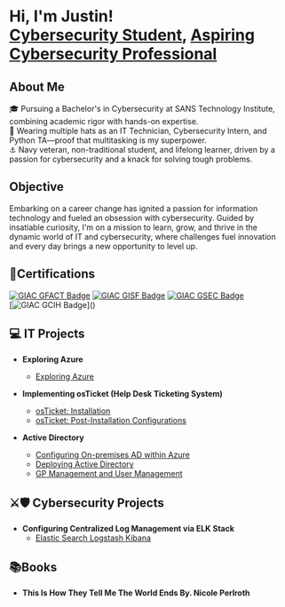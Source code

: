 <h1>Hi, I'm Justin! <br/><a href="https://github.com/justintmoore ">Cybersecurity Student</a>, <a href="https://www.linkedin.com/in/justintimothymoore/">Aspiring Cybersecurity Professional</a></h1>

## About Me  
🎓 Pursuing a Bachelor's in Cybersecurity at SANS Technology Institute, combining academic rigor with hands-on expertise.  
🐏 Wearing multiple hats as an IT Technician, Cybersecurity Intern, and Python TA—proof that multitasking is my superpower.  
⚓ Navy veteran, non-traditional student, and lifelong learner, driven by a passion for cybersecurity and a knack for solving tough problems.  

## Objective  
Embarking on a career change has ignited a passion for information technology and fueled an obsession with cybersecurity. Guided by insatiable curiosity, I'm on a mission to learn, grow, and thrive in the dynamic world of IT and cybersecurity, where challenges fuel innovation and every day brings a new opportunity to level up.

## 📜Certifications
[![GIAC GFACT Badge](https://img.shields.io/badge/-GIAC%20GFACT-6A0DAD?style=for-the-badge&logo=GIAC&logoColor=white)](https://www.credly.com/badges/3f382cb7-95f0-47b6-ad18-03dfe5d877eb/public_url) 
[![GIAC GISF Badge](https://img.shields.io/badge/-GIAC%20GISF-0000FF?style=for-the-badge&logo=GIAC&logoColor=white)](https://www.credly.com/badges/814a9b4e-829f-4fc8-96f6-2067c0918a25/public_url) 
[![GIAC GSEC Badge](https://img.shields.io/badge/-GIAC%20GSEC%20-0000FF?style=for-the-badge&logo=GIAC&logoColor=white)](https://www.credly.com/badges/d40b5b67-b09b-47c3-bff5-839eeae907ce/public_url)   
[![GIAC GCIH Badge](https://img.shields.io/badge/-GIAC%20GCIH%20(est.%20April%208%202025)-FF0000?style=for-the-badge&logo==GIAC&logoColor=white)]()  

## 💻 IT Projects 
- <b>Exploring Azure</b>
  - [Exploring Azure]( https://github.com/justintmoore/exploring-azure-pt1)

- <b>Implementing osTicket (Help Desk Ticketing System) </b>
  - [osTicket: Installation]( https://github.com/justintmoore/osTicket-prerequisites-and-installation/tree/main)
  - [osTicket: Post-Installation Configurations]( https://github.com/justintmoore/osTicket-post-installation-config/blob/main/README.md)

- <b>Active Directory</b>
  - [Configuring On-premises AD within Azure]( https://github.com/justintmoore/active-directory-onpremise)
  - [Deploying Active Directory]( https://github.com/justintmoore/deploying-active-directory)
  - [GP Management and User Management]( https://github.com/justintmoore/active-directory-group-policy)


## ⚔️🛡️ Cybersecurity Projects 
- <b>Configuring Centralized Log Management via ELK Stack</b>  
  - [Elastic Search Logstash Kibana]( https://github.com/justintmoore/elk-stack-setup/tree/main)


## 📚Books
- <b>This Is How They Tell Me The World Ends By. Nicole Perlroth</b>




<!--
# Hello, I'm Justin (This Github is under contruction)  
<a href="https://www.linkedin.com/in/justintimothymoore/"><img src="https://img.shields.io/badge/-LinkedIn-0072b1?style=for-the-badge&logo=linkedin&logoColor=white" /></a>
<a href="https://www.youtube.com/channel/UCUYt7w8-Fshuso7JG2ghp3A"><img src="https://img.shields.io/badge/-YouTube-FF0000?style=for-the-badge&logo=youtube&logoColor=white" /></a>
<a href="https://x.com/AnbuSecOps"><img src="https://img.shields.io/badge/-X (Twitter)-1DA1F2?style=for-the-badge&logo=twitter&logoColor=white" /></a>
<a href="https://www.instagram.com/anbu_secops/"><img src="https://img.shields.io/badge/-Instagram-E4405F?style=for-the-badge&logo=instagram&logoColor=white" /></a>

## About Me  
🎓 I'm pursuing a Bachelor’s in Cybersecurity through SANS Technology Institute.  
🐏 Currently juggling work as an IT Technician, Cybersecurity Intern, and Python TA.  
😎 I'm a Navy Vet, Non-Traditional Student, and life-long learner with a PASSION for Cybersecurity!  

## Objective  
In midst of a career change. This journey has resulted in a passion for information technology, and an obession for cybersecurity. I’m driven by a relentless curiosity to learn, expand my knowledge, and apply it in the fast-paced world of IT/ Cybersecurity.

## Certifications
[![GIAC GFACT Badge](https://img.shields.io/badge/-GIAC%20GFACT-6A0DAD?style=for-the-badge&logo=GIAC&logoColor=white)](https://www.credly.com/badges/3f382cb7-95f0-47b6-ad18-03dfe5d877eb/public_url) 
[![GIAC GISF Badge](https://img.shields.io/badge/-GIAC%20GISF-0000FF?style=for-the-badge&logo=GIAC&logoColor=white)](https://www.credly.com/badges/814a9b4e-829f-4fc8-96f6-2067c0918a25/public_url) 
[![GIAC GSEC Badge](https://img.shields.io/badge/-GIAC%20GSEC%20(est.%20Jan%202025)-0000FF?style=for-the-badge&logo=GIAC&logoColor=white)]()   
[![CompTIA Network+ Badge](https://img.shields.io/badge/-Network%2B%20(est.%20Dec%202024)-007ACC?style=for-the-badge&logo=CompTIA&logoColor=white)]()  

## 💻 IT Projects 💻  
- Exploring Azure
  - <a href="https://github.com/justintmoore/exploring-azure">Exploring Azure</a>
- osTicket (Help Desk Ticketing System)<br>
    - <a href="https://github.com/justintmoore/osTicket-prerequisites-and-installation/tree/main">osTicket: Prerequisites and Installation</a>  
    - <a href="https://github.com/justintmoore/osTicket-post-installation-config/blob/main/README.md">Post-Installation Configuration</a>  
    - <a href="https://github.com/justintmoore/osTicket-ticketing-lifecycle/blob/main/README.md">Ticketing Lifecycle Examples</a>
      
- Active Directory  
    - <a href="https://github.com/justintmoore/active-directiory-onpremise">Configuring On-premises AD within Azure VMs</a>  
    - <a href="https://github.com/justintmoore/active-directiory-onpremise">GP Management and Inspecting Event Viewer Logs</a>   


## ⚔️ Cybersecurity Projects 🛡️
- <a href="https://github.com/justintmoore/elk-stack-setup/tree/main">Elasticsearch Logstash Kibana (ELK Stack)</a>  


## Books
This is The Way The World Ends By. Nicole Perlroth
-->


